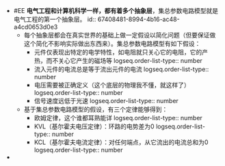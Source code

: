 - #EE **电气工程和计算机科学一样，都有着多个抽象层**，集总参数电路模型就是电气工程的第一个抽象层。
  id:: 67408481-8994-4b16-ac48-a4cd0653d0e3
	- 每个抽象层都会在真实世界的基础上做一定假设以简化问题（但要保证做这个简化不影响实际做出东西来）。集总参数电路模型有如下假设：
		- 元件仅表现出特定的电学特性，如电阻就只关心它的电阻，它的产热，而不关心它产生的磁场等
		  logseq.order-list-type:: number
		- 流入元件的电流总是等于流出元件的电流
		  logseq.order-list-type:: number
		- 电压需要被正确定义（这个底层的物理我不懂，就这样了）
		  logseq.order-list-type:: number
		- 信号速度远低于光速
		  logseq.order-list-type:: number
	- 基于集总参数电路模型的假设，有三个定律能够得到：
		- 欧姆定律，这个谁都耳熟能详
		  logseq.order-list-type:: number
		- KVL（基尔霍夫电压定律）：环路的电势差为0
		  logseq.order-list-type:: number
		- KCL（基尔霍夫电流定律）：对任何端点，从它流出的电流总和为0
		  logseq.order-list-type:: number
-
